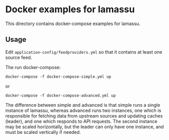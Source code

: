 # Docker examples for lamassu

This directory contains docker-compose examples for lamassu.

## Usage

Edit `application-config/feedproviders.yml` so that it contains at least one source feed.

The run docker-compose:

    docker-compose -f docker-compose-simple.yml up

or

    docker-compose -f docker-compose-advanced.yml up

The difference between simple and advanced is that simple runs a single instance of lamassu, whereas
advanced runs two instances, one which is responsible for fetching data from upstream sources and updating
caches (leader), and one which responds to API requests. The second instance may be scaled horizontally, but
the leader can only have one instance, and must be scaled vertically if needed.

